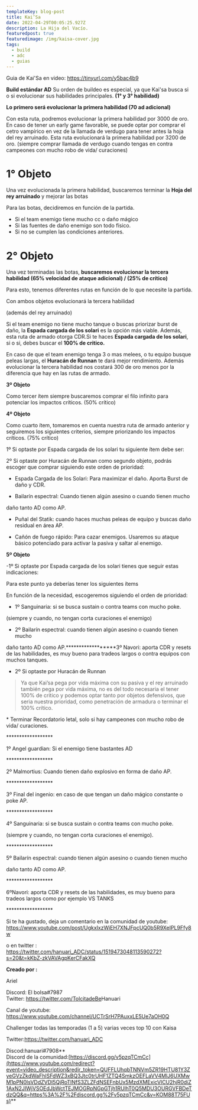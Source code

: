 ```yaml
---
templateKey: blog-post
title: Kai’Sa
date: 2022-04-29T00:05:25.927Z
description: La Hija del Vacío.
featuredpost: true
featuredimage: /img/kaisa-cover.jpg
tags:
  - build
  - adc
  - guias
---
```

Guia de Kai'Sa en video: <https://tinyurl.com/y5bac4b9>

**Build estándar AD**
Su orden de buildeo es especial, ya que Kai'sa busca si o si evolucionar sus habilidades principales. **(1° y 3° habilidad)**

**Lo primero será evolucionar la primera habilidad (70 ad adicional)**

Con esta ruta, podremos evolucionar la primera habilidad por 3000 de oro. En caso de tener un early game favorable, se puede optar por comprar el cetro vampírico en vez de la llamada de verdugo para tener antes la hoja del rey arruinado. Esta ruta evolucionará la primera habilidad por 3200 de oro. (siempre comprar llamada de verdugo cuando tengas en contra campeones con mucho robo de vida/ curaciones)

# 1° Objeto

Una vez evolucionada la primera habilidad, buscaremos terminar la **Hoja del rey
 arruinado** y mejorar las botas

Para las botas, decidiremos en función de la partida.

* Si el team enemigo tiene mucho cc o daño mágico
* Si las fuentes de daño enemigo son todo físico.
* Si no se cumplen las condiciones anteriores.

# 2° Objeto

Una vez terminadas las botas, **buscaremos evolucionar la tercera habilidad
(65% velocidad de ataque adicional)  /  (25% de crítico)**

Para esto, tenemos diferentes rutas en función de lo que necesite la partida.


Con ambos objetos evolucionará la tercera habilidad

(además del rey arruinado)

Si el team enemigo no tiene mucho tanque o buscas priorizar burst de daño, la **Espada cargada de los solari**  es la opción más viable. Además, esta ruta de armado otorga CDR.Si te haces **Espada cargada de los solari**, si o si, debes buscar el **100% de critico.**

En caso de que el team enemigo tenga 3 o mas melees, o tu equipo busque peleas largas, el **Huracán de Runnan** te dará mejor rendimiento. Además evolucionar la tercera habilidad nos costará 300 de oro menos por la diferencia que hay en las rutas de armado.

**3º Objeto**  

Como tercer ítem siempre buscaremos comprar el filo infinito para potenciar los impactos críticos. (50% crítico) 


**4º Objeto**

Como cuarto ítem, tomaremos en cuenta nuestra ruta de armado anterior y  seguiremos los siguientes criterios, siempre priorizando los impactos críticos. (75% crítico)

1º Si optaste por Espada cargada de los solari tu siguiente ítem debe ser:


2º Si optaste por Huracán de Runnan como segundo objeto, podrás escoger que comprar siguiendo este orden de prioridad:


- Espada Cargada de los Solari: Para maximizar el daño. Aporta Burst de daño y CDR.

- Bailarín espectral: Cuando tienen algún asesino o cuando tienen mucho

daño tanto AD como AP.

- Puñal del Statik: cuando haces muchas peleas de equipo y buscas daño residual en área AP.

- Cañón de fuego rápido: Para cazar enemigos. Usaremos su ataque básico potenciado para activar la pasiva y saltar al enemigo.

**5º Objeto**

-1º Si optaste por Espada cargada de los solari tienes que seguir estas indicaciones:

Para este punto ya deberías tener los siguientes ítems


En función de la necesidad, escogeremos siguiendo el orden de prioridad:

- 1º Sanguinaria: si se busca sustain o contra teams con mucho poke.

(siempre y cuando, no tengan corta curaciones el enemigo)


- 2º Bailarín espectral: cuando tienen algún asesino o cuando tienen mucho

daño tanto AD como AP.\*\*\*\*\*\*\*\*\*\*\*\*\*\*\*\*\*\*3º Navori: aporta CDR y resets de las habilidades, es muy bueno para tradeos largos o contra equipos con muchos tanques.

- 2º Si optaste por Huracán de Runnan

> Ya que Kai’sa pega por vida máxima con su pasiva y el rey arruinado también pega por vida máxima, no es del todo necesaria el tener 100% de critico y podemos optar tanto por objetos defensivos, que seria nuestra prioridad, como penetración de armadura o terminar el 100% crítico.

\* Terminar Recordatorio letal, solo si hay campeones con mucho robo de vida/ curaciones.

\*\*\*\*\*\*\*\*\*\*\*\*\*\*\*\*\*\*



1º Angel guardian: Si el enemigo tiene bastantes AD

\*\*\*\*\*\*\*\*\*\*\*\*\*\*\*\*\*\*



2º Malmortius: Cuando tienen daño explosivo en forma de daño AP.

\*\*\*\*\*\*\*\*\*\*\*\*\*\*\*\*\*\*

3º Final del ingenio: en caso de que tengan un daño mágico constante o poke AP.

\*\*\*\*\*\*\*\*\*\*\*\*\*\*\*\*\*\*

4º Sanguinaria: si se busca sustain o contra teams con mucho poke.

(siempre y cuando, no tengan corta curaciones el enemigo).

\*\*\*\*\*\*\*\*\*\*\*\*\*\*\*\*\*\*

5º Bailarín espectral: cuando tienen algún asesino o cuando tienen mucho

daño tanto AD como AP.

\*\*\*\*\*\*\*\*\*\*\*\*\*\*\*\*\*\*

6ºNavori: aporta CDR y resets de las habilidades, es muy bueno para tradeos largos como por ejemplo VS TANKS

\*\*\*\*\*\*\*\*\*\*\*\*\*\*\*\*\*\*

Si te ha gustado, deja un comentario en la comunidad de youtube: <https://www.youtube.com/post/UgkxIxzWiEH7XNJFpcUQ0b5R9XeIPL9Ffy8w>

o en twitter : <https://twitter.com/hanuari_ADC/status/1519473048113590272?s=20&t=kKbZ-zkVAVAgpKerCFakXQ>



**Creado por :**

Ariel

Discord: El bolsa#7987\
Twitter: <https://twitter.com/TolcitadeBe>Hanuari

Canal de youtube: <https://www.youtube.com/channel/UCTrSrH7PAuxxLE5Ue7aOH0Q>

Challenger todas las temporadas (1 a 5) varias veces top 10 con Kaisa

Twitter:<https://twitter.com/hanuari_ADC>

Discod:hanuari#7908**\
Discord de la comunidad:[https://discord.gg/v5pzqTCmCc](https://www.youtube.com/redirect?event=video_description&redir_token=QUFFLUhqbTNNVm5ZR19HTU81Y3ZyeGVzZkdWaFhlSFdWZ3xBQ3Jtc0trUHF1ZTQ4SmkzOEFLaVV4MlJ6UXMwM1pPN0lsVDdZVDI5QjRoTlNfS3ZLZFdNSEFnbUx5MzdXMExicVlCU2hjR0diZ1AxN2JIWjVSOEdJbWctTEJMOGRpNGpGTjh1RUlhT0Q5MDU3OURGVFBDeTdzQQ&q=https%3A%2F%2Fdiscord.gg%2Fv5pzqTCmCc&v=KOM88T75FUs)**